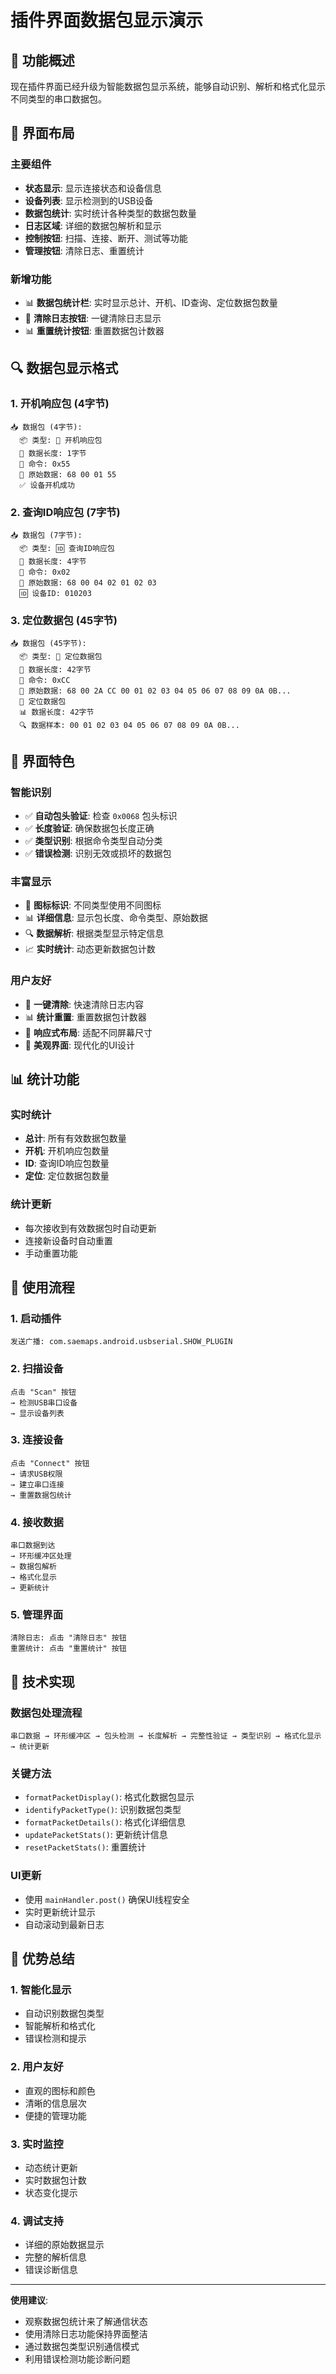 # 插件界面数据包显示演示

## 🎯 功能概述

现在插件界面已经升级为智能数据包显示系统，能够自动识别、解析和格式化显示不同类型的串口数据包。

## 📱 界面布局

### 主要组件
- **状态显示**: 显示连接状态和设备信息
- **设备列表**: 显示检测到的USB设备
- **数据包统计**: 实时统计各种类型的数据包数量
- **日志区域**: 详细的数据包解析和显示
- **控制按钮**: 扫描、连接、断开、测试等功能
- **管理按钮**: 清除日志、重置统计

### 新增功能
- 📊 **数据包统计栏**: 实时显示总计、开机、ID查询、定位数据包数量
- 🧹 **清除日志按钮**: 一键清除日志显示
- 📊 **重置统计按钮**: 重置数据包计数器

## 🔍 数据包显示格式

### 1. 开机响应包 (4字节)
```
📥 数据包 (4字节): 
  📦 类型: 🔋 开机响应包
  📏 数据长度: 1字节
  🎯 命令: 0x55
  🔢 原始数据: 68 00 01 55
  ✅ 设备开机成功
```

### 2. 查询ID响应包 (7字节)
```
📥 数据包 (7字节): 
  📦 类型: 🆔 查询ID响应包
  📏 数据长度: 4字节
  🎯 命令: 0x02
  🔢 原始数据: 68 00 04 02 01 02 03
  🆔 设备ID: 010203
```

### 3. 定位数据包 (45字节)
```
📥 数据包 (45字节): 
  📦 类型: 📍 定位数据包
  📏 数据长度: 42字节
  🎯 命令: 0xCC
  🔢 原始数据: 68 00 2A CC 00 01 02 03 04 05 06 07 08 09 0A 0B...
  📍 定位数据包
  📊 数据长度: 42字节
  🔍 数据样本: 00 01 02 03 04 05 06 07 08 09 0A 0B...
```

## 🎨 界面特色

### 智能识别
- ✅ **自动包头验证**: 检查 `0x0068` 包头标识
- ✅ **长度验证**: 确保数据包长度正确
- ✅ **类型识别**: 根据命令类型自动分类
- ✅ **错误检测**: 识别无效或损坏的数据包

### 丰富显示
- 🎯 **图标标识**: 不同类型使用不同图标
- 📊 **详细信息**: 显示包长度、命令类型、原始数据
- 🔍 **数据解析**: 根据类型显示特定信息
- 📈 **实时统计**: 动态更新数据包计数

### 用户友好
- 🧹 **一键清除**: 快速清除日志内容
- 📊 **统计重置**: 重置数据包计数器
- 📱 **响应式布局**: 适配不同屏幕尺寸
- 🎨 **美观界面**: 现代化的UI设计

## 📊 统计功能

### 实时统计
- **总计**: 所有有效数据包数量
- **开机**: 开机响应包数量
- **ID**: 查询ID响应包数量
- **定位**: 定位数据包数量

### 统计更新
- 每次接收到有效数据包时自动更新
- 连接新设备时自动重置
- 手动重置功能

## 🚀 使用流程

### 1. 启动插件
```
发送广播: com.saemaps.android.usbserial.SHOW_PLUGIN
```

### 2. 扫描设备
```
点击 "Scan" 按钮
→ 检测USB串口设备
→ 显示设备列表
```

### 3. 连接设备
```
点击 "Connect" 按钮
→ 请求USB权限
→ 建立串口连接
→ 重置数据包统计
```

### 4. 接收数据
```
串口数据到达
→ 环形缓冲区处理
→ 数据包解析
→ 格式化显示
→ 更新统计
```

### 5. 管理界面
```
清除日志: 点击 "清除日志" 按钮
重置统计: 点击 "重置统计" 按钮
```

## 🔧 技术实现

### 数据包处理流程
```
串口数据 → 环形缓冲区 → 包头检测 → 长度解析 → 完整性验证 → 类型识别 → 格式化显示 → 统计更新
```

### 关键方法
- `formatPacketDisplay()`: 格式化数据包显示
- `identifyPacketType()`: 识别数据包类型
- `formatPacketDetails()`: 格式化详细信息
- `updatePacketStats()`: 更新统计信息
- `resetPacketStats()`: 重置统计

### UI更新
- 使用 `mainHandler.post()` 确保UI线程安全
- 实时更新统计显示
- 自动滚动到最新日志

## 🎉 优势总结

### 1. 智能化显示
- 自动识别数据包类型
- 智能解析和格式化
- 错误检测和提示

### 2. 用户友好
- 直观的图标和颜色
- 清晰的信息层次
- 便捷的管理功能

### 3. 实时监控
- 动态统计更新
- 实时数据包计数
- 状态变化提示

### 4. 调试支持
- 详细的原始数据显示
- 完整的解析信息
- 错误诊断信息

---

**使用建议**:
- 观察数据包统计来了解通信状态
- 使用清除日志功能保持界面整洁
- 通过数据包类型识别通信模式
- 利用错误检测功能诊断问题

